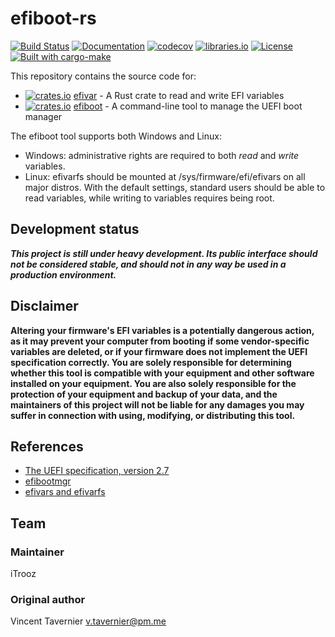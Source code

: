 # efiboot-rs

[![Build Status](https://github.com/iTrooz/efiboot-rs/actions/workflows/build.yml/badge.svg)](https://github.com/iTrooz/efiboot-rs/actions/workflows/build.yml)
[![Documentation](https://img.shields.io/badge/docs-master-blue.svg)](https://docs.rs/efivar/)
[![codecov](https://codecov.io/gh/iTrooz/efiboot-rs/branch/master/graph/badge.svg)](https://codecov.io/gh/iTrooz/efiboot-rs)
[![libraries.io](https://img.shields.io/librariesio/github/iTrooz/efiboot-rs.svg)](https://libraries.io/github/iTrooz/efiboot-rs)
[![License](https://img.shields.io/badge/license-MIT-blue.svg)](LICENSE)
[![Built with cargo-make](https://sagiegurari.github.io/cargo-make/assets/badges/cargo-make.svg)](https://sagiegurari.github.io/cargo-make)

This repository contains the source code for:

* [![crates.io](https://img.shields.io/crates/v/efivar.svg)](https://crates.io/crates/efivar) [efivar](efivar) - A Rust crate to read and write EFI variables
* [![crates.io](https://img.shields.io/crates/v/efiboot.svg)](https://crates.io/crates/efiboot) [efiboot](efiboot) - A command-line tool to manage the UEFI boot manager

The efiboot tool supports both Windows and Linux:

* Windows: administrative rights are required to both *read* and *write* variables.
* Linux: efivarfs should be mounted at /sys/firmware/efi/efivars on all major
  distros. With the default settings, standard users should be able to read
  variables, while writing to variables requires being root.

## Development status

***This project is still under heavy development. Its public interface should
not be considered stable, and should not in any way be used in a production
environment.***

## Disclaimer

**Altering your firmware's EFI variables is a potentially dangerous action, as
it may prevent your computer from booting if some vendor-specific variables are
deleted, or if your firmware does not implement the UEFI specification
correctly. You are solely responsible for determining whether this tool is
compatible with your equipment and other software installed on your equipment.
You are also solely responsible for the protection of your equipment and backup
of your data, and the maintainers of this project will not be liable for any
damages you may suffer in connection with using, modifying, or distributing this
tool.**

## References

- [The UEFI specification, version 2.7](http://www.uefi.org/sites/default/files/resources/UEFI_Spec_2_7.pdf)
- [efibootmgr](https://github.com/rhboot/efibootmgr)
- [efivars and efivarfs](https://blog.fpmurphy.com/2012/12/efivars-and-efivarfs.html)

## Team

### Maintainer
iTrooz

### Original author

Vincent Tavernier <v.tavernier@pm.me>
